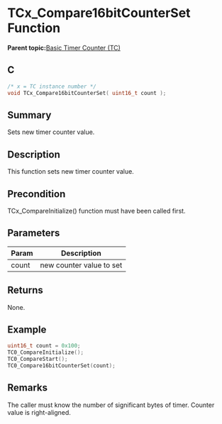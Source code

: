 # TCx\_Compare16bitCounterSet Function

**Parent topic:**[Basic Timer Counter \(TC\)](GUID-D805E0EA-6923-41A3-A27E-5A159783D12C.md)

## C

```c
/* x = TC instance number */
void TCx_Compare16bitCounterSet( uint16_t count );
```

## Summary

Sets new timer counter value.

## Description

This function sets new timer counter value.

## Precondition

TCx\_CompareInitialize\(\) function must have been called first.

## Parameters

|Param|Description|
|-----|-----------|
|count|new counter value to set|

## Returns

None.

## Example

```c
uint16_t count = 0x100;
TC0_CompareInitialize();
TC0_CompareStart();
TC0_Compare16bitCounterSet(count);
```

## Remarks

The caller must know the number of significant bytes of timer. Counter value is right-aligned.

